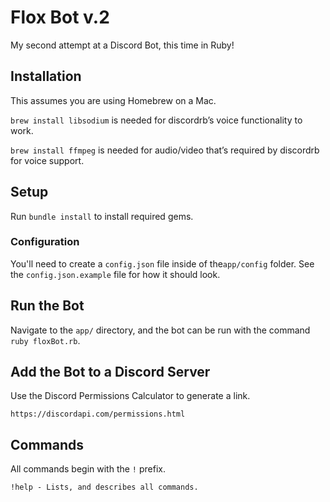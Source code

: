 # Flox Bot v.2
My second attempt at a Discord Bot, this time in Ruby!

## Installation

This assumes you are using Homebrew on a Mac.

`brew install libsodium` is needed for discordrb’s voice functionality to work.

`brew install ffmpeg` is needed for audio/video that’s required by discordrb for voice support.

## Setup

Run `bundle install` to install required gems.

### Configuration

You'll need to create a `config.json` file inside of the`app/config` folder. See the `config.json.example` file for how it should look.

## Run the Bot

Navigate to the `app/` directory, and the bot can be run with the command `ruby floxBot.rb`.

## Add the Bot to a Discord Server

Use the Discord Permissions Calculator to generate a link.

```
https://discordapi.com/permissions.html
```

## Commands

All commands begin with the `!` prefix.

```
!help - Lists, and describes all commands.
```
